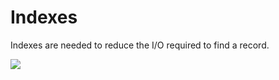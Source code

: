 # Indexes
Indexes are needed to reduce the I/O required to find a record.

![](https://i.imgur.com/yT8Mx5j.png)
